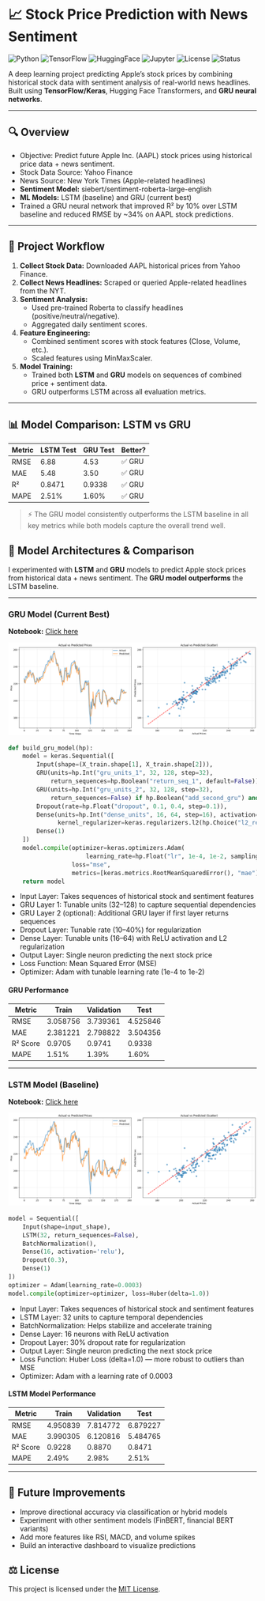 # **📈 Stock Price Prediction with News Sentiment**

![Python](https://img.shields.io/badge/Python-3.12-blue?logo=python)
![TensorFlow](https://img.shields.io/badge/TensorFlow-2.x-orange?logo=tensorflow)
![HuggingFace](https://img.shields.io/badge/HuggingFace-Transformers-yellow?logo=huggingface)
![Jupyter](https://img.shields.io/badge/Notebook-Jupyter-F37626?logo=jupyter)
![License](https://img.shields.io/badge/License-MIT-green)
![Status](https://img.shields.io/badge/status-stable--improving-yellowgreen.svg)

A deep learning project predicting Apple’s stock prices by combining historical stock data with sentiment analysis of real-world news headlines. Built using **TensorFlow/Keras**, Hugging Face Transformers, and **GRU neural networks**.

---

## **🔍 Overview**
- Objective: Predict future Apple Inc. (AAPL) stock prices using historical price data + news sentiment.
- Stock Data Source: Yahoo Finance
- News Source: New York Times (Apple-related headlines)
- **Sentiment Model:** siebert/sentiment-roberta-large-english
- **ML Models:** LSTM (baseline) and GRU (current best)
- Trained a GRU neural network that improved R² by 10% over LSTM baseline and reduced RMSE by ~34% on AAPL stock predictions.

---

## **🧠 Project Workflow**
1. **Collect Stock Data:** Downloaded AAPL historical prices from Yahoo Finance.  
2. **Collect News Headlines:** Scraped or queried Apple-related headlines from the NYT.  
3. **Sentiment Analysis:**  
   - Used pre-trained Roberta to classify headlines (positive/neutral/negative).  
   - Aggregated daily sentiment scores.  
4. **Feature Engineering:**  
   - Combined sentiment scores with stock features (Close, Volume, etc.).  
   - Scaled features using MinMaxScaler.  
5. **Model Training:**  
   - Trained both **LSTM** and **GRU** models on sequences of combined price + sentiment data.  
   - GRU outperforms LSTM across all evaluation metrics.  

---

## **📊 Model Comparison: LSTM vs GRU**

| Metric   | LSTM Test | GRU Test | Better? |
|----------|-----------|----------|---------|
| RMSE     | 6.88      | 4.53     | ✅ GRU |
| MAE      | 5.48      | 3.50     | ✅ GRU |
| R²       | 0.8471    | 0.9338   | ✅ GRU |
| MAPE     | 2.51%     | 1.60%    | ✅ GRU |

> ⚡ The GRU model consistently outperforms the LSTM baseline in all key metrics while both models capture the overall trend well.

## **🧠 Model Architectures & Comparison**

I experimented with **LSTM** and **GRU** models to predict Apple stock prices from historical data + news sentiment. The **GRU model outperforms** the LSTM baseline.

---

### **GRU Model (Current Best)**

**Notebook:** [Click here](https://github.com/julsCadenas/stock-price-predictor/blob/main/notebooks/train_gru.ipynb)

![Actual vs. Predicted Stock Prices](misc/gru_output_cropped.png)

```python
def build_gru_model(hp):
    model = keras.Sequential([
        Input(shape=(X_train.shape[1], X_train.shape[2])),
        GRU(units=hp.Int("gru_units_1", 32, 128, step=32),
            return_sequences=hp.Boolean("return_seq_1", default=False)),
        GRU(units=hp.Int("gru_units_2", 32, 128, step=32),
            return_sequences=False) if hp.Boolean("add_second_gru") and hp.get("return_seq_1") else keras.layers.Layer(),
        Dropout(rate=hp.Float("dropout", 0.1, 0.4, step=0.1)),
        Dense(units=hp.Int("dense_units", 16, 64, step=16), activation="relu",
              kernel_regularizer=keras.regularizers.l2(hp.Choice("l2_reg", [1e-4,1e-3,1e-2]))),
        Dense(1)
    ])
    model.compile(optimizer=keras.optimizers.Adam(
                      learning_rate=hp.Float("lr", 1e-4, 1e-2, sampling="log")),
                  loss="mse",
                  metrics=[keras.metrics.RootMeanSquaredError(), "mae"])
    return model
```

- Input Layer: Takes sequences of historical stock and sentiment features
- GRU Layer 1: Tunable units (32–128) to capture sequential dependencies
- GRU Layer 2 (optional): Additional GRU layer if first layer returns sequences
- Dropout Layer: Tunable rate (10–40%) for regularization
- Dense Layer: Tunable units (16–64) with ReLU activation and L2 regularization
- Output Layer: Single neuron predicting the next stock price
- Loss Function: Mean Squared Error (MSE)
- Optimizer: Adam with tunable learning rate (1e-4 to 1e-2)

#### **GRU Performance**
| Metric   | Train  | Validation | Test   |
| -------- | ------ | ---------- | ------ |
| RMSE     | 3.058756 | 3.739361 | 4.525846 |
| MAE      | 2.381221 | 2.798822 | 3.504356 |
| R² Score | 0.9705   | 0.9741   | 0.9338   |
| MAPE     | 1.51%    | 1.39%    | 1.60%    |

---

### **LSTM Model (Baseline)**

**Notebook:** [Click here](https://github.com/julsCadenas/stock-price-predictor/blob/main/notebooks/train.ipynb)

![Actual vs. Predicted Stock Prices](misc/output.png)

```python
model = Sequential([
    Input(shape=input_shape),
    LSTM(32, return_sequences=False),
    BatchNormalization(),
    Dense(16, activation='relu'),
    Dropout(0.3),
    Dense(1)
])
optimizer = Adam(learning_rate=0.0003)
model.compile(optimizer=optimizer, loss=Huber(delta=1.0))
```

- Input Layer: Takes sequences of historical stock and sentiment features
- LSTM Layer: 32 units to capture temporal dependencies
- BatchNormalization: Helps stabilize and accelerate training
- Dense Layer: 16 neurons with ReLU activation
- Dropout Layer: 30% dropout rate for regularization
- Output Layer: Single neuron predicting the next stock price
- Loss Function: Huber Loss (delta=1.0) — more robust to outliers than MSE
- Optimizer: Adam with a learning rate of 0.0003

#### **LSTM Model Performance**
| Metric   | Train  | Validation | Test   |
| -------- | ------ | ---------- | ------ |
| RMSE     | 4.950839 | 7.814772 | 6.879227 |
| MAE      | 3.990305 | 6.120816 | 5.484765 |
| R² Score | 0.9228   | 0.8870   | 0.8471   |
| MAPE     | 2.49%    | 2.98%    | 2.51%    |

---

## **🚀 Future Improvements**
- Improve directional accuracy via classification or hybrid models
- Experiment with other sentiment models (FinBERT, financial BERT variants)
- Add more features like RSI, MACD, and volume spikes
- Build an interactive dashboard to visualize predictions

## **⚖️ License**

This project is licensed under the [MIT License](LICENSE).
